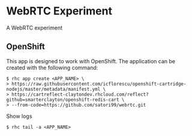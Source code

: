 WebRTC Experiment
=================

A WebRTC experiment


OpenShift
---------

This app is designed to work with OpenShift. The application can be created
with the following command:

    $ rhc app create <APP_NAME> \
    > https://raw.githubusercontent.com/icflorescu/openshift-cartridge-nodejs/master/metadata/manifest.yml \
    > https://cartreflect-claytondev.rhcloud.com/reflect?github=smarterclayton/openshift-redis-cart \
    > --from-code=https://github.com/satori99/webrtc.git

Show logs

    $ rhc tail -a <APP_NAME>

